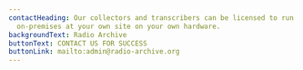 ```yaml
---
contactHeading: Our collectors and transcribers can be licensed to run
  on-premises at your own site on your own hardware.
backgroundText: Radio Archive
buttonText: CONTACT US FOR SUCCESS
buttonLink: mailto:admin@radio-archive.org
---
```

